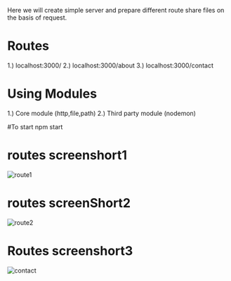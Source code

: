 Here we will create simple server and prepare different route share files on the basis of request.

# Routes
1.) localhost:3000/
2.) localhost:3000/about
3.) localhost:3000/contact

# Using Modules 
1.) Core module (http,file,path)
2.) Third party module (nodemon)

#To start
npm start

# routes screenshort1
![route1](https://github.com/user-attachments/assets/62b449e0-5003-4e1c-908c-2400e0a11a4a)

# routes screenShort2
![route2](https://github.com/user-attachments/assets/2a3c7486-0e4b-4169-a92d-872999434549)

# Routes screenshort3
![contact](https://github.com/user-attachments/assets/29c06a20-b83b-41a6-b4b8-ca5ae7365dc9)
